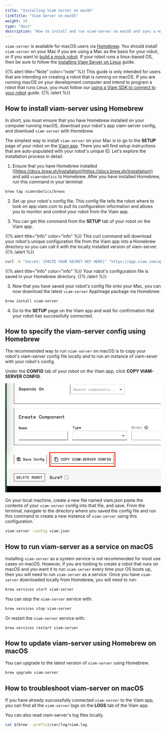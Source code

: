 ```yaml
---
title: "Installing Viam Server on macOS"
linkTitle: "Viam Server on macOS"
weight: 10
type: "docs"
description: "How to install and run viam-server on macOS and sync a machine with the Viam app ([https://app.viam.com](https://app.viam.com))"
---
```

`viam-server` is available for macOS users via [Homebrew](https://docs.brew.sh).
You should install `viam-server` on your Mac if you are using a Mac as the basis for your robot, or if you want to [build a mock robot](../../tutorials/how-to-build-a-mock-robot/).
If your robot runs a linux-based OS, then be sure to follow the [installing Viam Server on Linux](../linux-install/) guide.

{{% alert title="Note" color="note" %}}
This guide is only intended for users that are intending on creating a robot that is running on macOS.
If you are running macOS on your development computer and intend to program a robot that runs Linux, you must follow our [using a Viam SDK to connect to your robot](../../product-overviews/sdk-as-client/) guide.
{{% /alert %}}

## How to install viam-server using Homebrew

In short, you must ensure that you have Homebrew installed on your computer running macOS, download your robot's app viam-server config, and download `viam-server` with Homebrew.

The simplest way to install `viam-server` on your Mac is to go to the **SETUP** page of your robot on the [Viam app](https://app.viam.com).
There you will find setup instructions that are auto-populated with your robot's unique ID. Let's explore the installation process in detail:

1.  Ensure that you have Homebrew installed ([https://docs.brew.sh/Installation](https://docs.brew.sh/Installation)) and add `viamrobotics` to Homebrew. After you have installed Homebrew, run this command in your terminal:

```bash
brew tap viamrobotics/brews
```

2.  Set up your robot's config file. This config file tells the robot where to look on app.viam.com to pull its configuration information and allows you to monitor and control your robot from the Viam app.

3.  You can get this command from the **SETUP** tab of your robot on the Viam app.

{{% alert title="Info" color="info" %}}
This curl command will download your robot's unique configuration file from the Viam app into a Homebrew directory so you can call it with the locally installed version of viam-server.
{{% /alert %}}

```bash
curl -H "Secret: [PASTE YOUR SECRET KEY HERE]" "https://app.viam.com/api/json1/config?id=[PASTE YOUR ID HERE]&client=true" -o "$(brew --prefix)/etc/viam.json"
```

{{% alert title="Info" color="info" %}}
Your robot's configuration file is saved in your Homebrew directory.
{{% /alert %}}

3.  Now that you have saved your robot's config file onto your Mac, you can now download the latest `viam-server` AppImage package via Homebrew.

```bash
brew install viam-server
```

4.  Go to the **SETUP** page on the Viam app and wait for confirmation that your robot has successfully connected.

## How to specify the viam-server config using Homebrew

The recommended way to run `viam-server` on macOS is to copy your robot's viam-server config file locally and to run an instance of viam-sever with your robot's config.

Under the **CONFIG** tab of your robot on the Viam app, click **COPY VIAM-SERVER CONFIG**.

![Screenshot from the Viam app showing the "Copy Viam-server Config" button highlighted by a red box.](./img/macOS-install/image1.png)

On your local machine, create a new file named <file>viam.json</file> paste the contents of your `viam-server` config into that file, and save.
From the terminal, navigate to the directory where you saved the config file and run this command to create a new instance of `viam-server` using this configuration.`

```bash
viam-server -config viam.json
```

## How to run viam-server as a service on macOS

Installing `viam-server` as a system service is not recommended for most use cases on macOS.
However, if you are looking to create a robot that runs on macOS and you want it to run `viam-server` every time your OS boots up, then you will need to run `viam-server` as a service.
Once you have `viam-server` downloaded locally from Homebrew, you will need to run:

```bash
brew services start viam-server
```

You can stop the `viam-server` service with:

```bash
brew services stop viam-server
```

Or restart the `viam-server` service with:

```bash
brew services restart viam-server
```

## How to update viam-server using Homebrew on macOS

You can upgrade to the latest version of `viam-server` using Homebrew.

```bash
brew upgrade viam-server
```

## How to troubleshoot viam-server on macOS

If you have already successfully connected `viam-server` to the Viam app, you can find all the `viam-server` logs on the **LOGS** tab of the Viam app.

You can also read viam-server's log files locally.

```bash
cat $(brew --prefix)/var/log/viam.log
```
